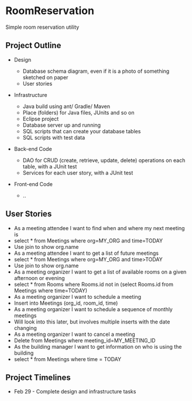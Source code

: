 # RoomReservation
Simple room reservation utility

## Project Outline

- Design
  - Database schema diagram, even if it is a photo of something sketched on paper
  - User stories
 
- Infrastructure
  - Java build using ant/ Gradle/ Maven
  - Place (folders) for Java files, JUnits and so on
  - Eclipse project
  - Database server up and running
  - SQL scripts that can create your database tables 
  - SQL scripts with test data

- Back-end Code
  - DAO for CRUD (create, retrieve, update, delete) operations on each table, with a JUnit test
  - Services for each user story, with a JUnit test
 
- Front-end Code
  - ..

## User Stories
- As a meeting attendee I want to find when and where my next meeting is
-   select * from Meetings where org=MY_ORG and time=TODAY
-   Use join to show org.name
- As a meeting attendee I want to get a list of future meetings
-   select * from Meetings where org=MY_ORG and time>TODAY
-   Use join to show org.name
- As a meeting organizer I want to get a list of available rooms on a given afternoon or evening
-   select * from Rooms where Rooms.id not in (select Rooms.id from Meetings where time=TODAY)
- As a meeting organizer I want to schedule a meeting
-   Insert into Meetings (org_id, room_id, time)
- As a meeting organizer I want to schedule a sequence of monthly meetings
-   Will look into this later, but involves multiple inserts with the date changing
- As a meeting organizer I want to cancel a meeting
-   Delete from Meetings where meeting_id=MY_MEETING_ID
- As the building manager I want to get information on who is using the building
-   select * from Meetings where time = TODAY

## Project Timelines
- Feb 29 - Complete design and infrastructure tasks

